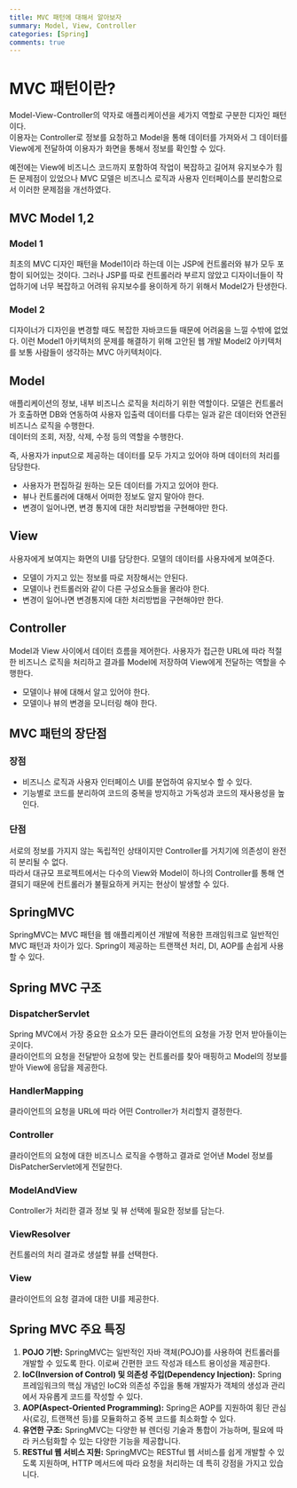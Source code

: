 ```yaml
---
title: MVC 패턴에 대해서 알아보자
summary: Model, View, Controller
categories: [Spring]
comments: true
---
```


# MVC 패턴이란?
Model-View-Controller의 약자로 애플리케이션을 세가지 역할로 구분한 디자인 패턴이다.\
이용자는 Controller로 정보를 요청하고 Model을 통해 데이터를 가져와서 그 데이터를 View에게 전달하여 이용자가 화면을 통해서 정보를 확인할 수 있다.

예전에는 View에 비즈니스 코드까지 포함하여 작업이 복잡하고 길어져 유지보수가 힘든 문제점이 있었으나 MVC 모델은 비즈니스 로직과 사용자 인터페이스를 분리함으로서 이러한 문제점을 개선하였다.

## MVC Model 1,2
### Model 1
최초의 MVC 디자인 패턴을 Model1이라 하는데 이는 JSP에 컨트롤러와 뷰가 모두 포함이 되어있는 것이다. 그러나 JSP를 따로 컨트롤러라 부르지 않았고 디자이너들이 작업하기에 너무 복잡하고 어려워 유지보수를 용이하게 하기 위해서 Model2가 탄생한다.

### Model 2
디자이너가 디자인을 변경할 때도 복잡한 자바코드들 때문에 어려움을 느낄 수밖에 없었다.
이런 Model1 아키텍처의 문제를 해결하기 위해 고안된 웹 개발 Model2 아키텍처를 보통 사람들이 생각하는 MVC 아키텍처이다.

## Model
애플리케이션의 정보, 내부 비즈니스 로직을 처리하기 위한 역할이다. 모델은 컨트롤러가 호출하면 DB와 연동하여 사용자 입출력 데이터를 다루는 일과 같은 데이터와 연관된 비즈니스 로직을 수행한다.\
데이터의 조회, 저장, 삭제, 수정 등의 역할을 수행한다.

즉, 사용자가 input으로 제공하는 데이터를 모두 가지고 있어야 하며 데이터의 처리를 담당한다.

* 사용자가 편집하길 원하는 모든 데이터를 가지고 있어야 한다.
* 뷰나 컨트롤러에 대해서 어떠한 정보도 알지 말아야 한다.
* 변경이 일어나면, 변경 통지에 대한 처리방법을 구현해야만 한다.

## View
사용자에게 보여지는 화면의 UI를 담당한다. 모델의 데이터를 사용자에게 보여준다.

* 모델이 가지고 있는 정보를 따로 저장해서는 안된다.
* 모델이나 컨트롤러와 같이 다른 구성요소들을 몰라야 한다.
* 변경이 일어나면 변경통지에 대한 처리방법을 구현해야만 한다.

## Controller
Model과 View 사이에서 데이터 흐름을 제어한다. 사용자가 접근한 URL에 따라 적절한 비즈니스 로직을 처리하고 결과를 Model에 저장하여 View에게 전달하는 역할을 수행한다.

* 모델이나 뷰에 대해서 알고 있어야 한다.
* 모델이나 뷰의 변경을 모니터링 해야 한다.


## MVC 패턴의 장단점
### 장점
* 비즈니스 로직과 사용자 인터페이스 UI를 분업하여 유지보수 할 수 있다.
* 기능별로 코드를 분리하여 코드의 중복을 방지하고 가독성과 코드의 재사용성을 높인다.

### 단점
서로의 정보를 가지지 않는 독립적인 상태이지만 Controller를 거치기에 의존성이 완전히 분리될 수 없다.\
따라서 대규모 프로젝트에서는 다수의 View와 Model이 하나의 Controller를 통해 연결되기 때문에 컨트롤러가 불필요하게 커지는 현상이 발생할 수 있다.


## SpringMVC

SpringMVC는 MVC 패턴을 웹 애플리케이션 개발에 적용한 프래임워크로 일반적인 MVC 패턴과 차이가 있다.
Spring이 제공하는 트랜잭션 처리, DI, AOP를 손쉽게 사용할 수 있다.

## Spring MVC 구조
### DispatcherServlet
Spring MVC에서 가장 중요한 요소가 모든 클라이언트의 요청을 가장 먼저 받아들이는 곳이다.\
클라이언트의 요청을 전달받아 요청에 맞는 컨트롤러를 찾아 매핑하고 Model의 정보를 받아 View에 응답을 제공한다.

### HandlerMapping
클라이언트의 요청을 URL에 따라 어떤 Controller가 처리할지 결정한다.

### Controller
클라이언트의 요청에 대한 비즈니스 로직을 수행하고 결과로 얻어낸 Model 정보를 DisPatcherServlet에게 전달한다.

### ModelAndView
Controller가 처리한 결과 정보 및 뷰 선택에 필요한 정보를 담는다.

### ViewResolver
컨트롤러의 처리 결과로 생설할 뷰를 선택한다.

### View
클라이언트의 요청 결과에 대한 UI를 제공한다.


## Spring MVC 주요 특징
1. **POJO 기반:** SpringMVC는 일반적인 자바 객체(POJO)를 사용하여 컨트롤러를 개발할 수 있도록 한다. 이로써 간편한 코드 작성과 테스트 용이성을 제공한다.
2. **IoC(Inversion of Control) 및 의존성 주입(Dependency Injection):** Spring 프레임워크의 핵심 개념인 IoC와 의존성 주입을 통해 개발자가 객체의 생성과 관리에서 자유롭게 코드를 작성할 수 있다.
3. **AOP(Aspect-Oriented Programming):** Spring은 AOP를 지원하여 횡단 관심사(로깅, 트랜잭션 등)를 모듈화하고 중복 코드를 최소화할 수 있다.
4. **유연한 구조:** SpringMVC는 다양한 뷰 렌더링 기술과 통합이 가능하며, 필요에 따라 커스텀화할 수 있는 다양한 기능을 제공합니다.
5. **RESTful 웹 서비스 지원:** SpringMVC는 RESTful 웹 서비스를 쉽게 개발할 수 있도록 지원하며, HTTP 메서드에 따라 요청을 처리하는 데 특히 강점을 가지고 있습니다.

